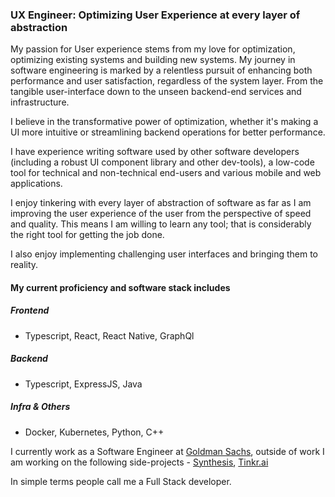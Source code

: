 ### UX Engineer: Optimizing User Experience at every layer of abstraction

My passion for User experience stems from my love for optimization, optimizing existing systems and building new systems. My journey in software engineering is marked by a relentless pursuit of enhancing both performance and user satisfaction, regardless of the system layer. From the tangible user-interface down to the unseen backend-end services and infrastructure. 

I believe in the transformative power of optimization, whether it's making a UI more intuitive or streamlining backend operations for better performance.

I have experience writing software used by other software developers (including a robust UI component library and other dev-tools), a low-code tool for technical and non-technical end-users and various mobile and web applications.

I enjoy tinkering with every layer of abstraction of software as far as I am improving the user experience of the user from the perspective of speed and quality. This means I am willing to learn any tool; that is considerably the right tool for getting the job done.

I also enjoy implementing challenging user interfaces and bringing them to reality.

#### My current proficiency and software stack includes 
##### Frontend 
- Typescript, React, React Native, GraphQl
##### Backend
- Typescript, ExpressJS, Java
##### Infra & Others
- Docker, Kubernetes, Python, C++

I currently work as a Software Engineer at [Goldman Sachs](https://www.goldmansachs.com/), outside of work I am working on the following side-projects - [Synthesis](https://synthesisapp.com/), [Tinkr.ai](http://www.tinkr.ai/)


In simple terms people call me a Full Stack developer.
